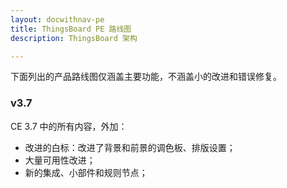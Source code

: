 ```yaml
---
layout: docwithnav-pe
title: ThingsBoard PE 路线图
description: ThingsBoard 架构

---
```


下面列出的产品路线图仅涵盖主要功能，不涵盖小的改进和错误修复。

### v3.7

CE 3.7 中的所有内容，外加：

* 改进的白标：改进了背景和前景的调色板、排版设置；
* 大量可用性改进；
* 新的集成、小部件和规则节点；